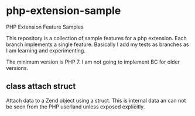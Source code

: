 # php-extension-sample
PHP Extension Feature Samples

This repository is a collection of sample features for a php extension. 
Each branch implements a single feature. Basically I add my tests as branches 
as I am learning and experimenting.

The minimum version is PHP 7. I am not going to implement BC for older versions.

## class attach struct

Attach data to a Zend object using a struct. This is internal data an can not be seen from
the PHP userland unless exposed explicitly.
